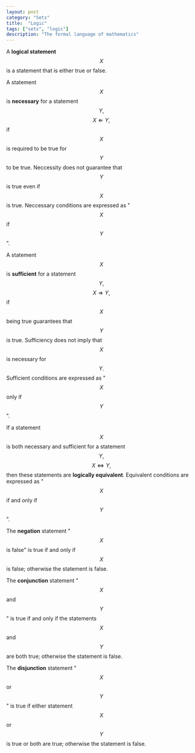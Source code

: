 ```yaml
---
layout: post
category: "Sets"
title:  "Logic"
tags: ["sets", "logic"]
description: "The formal language of mathematics"
---
```


A **logical statement** $$X$$ is a statement that is either true or false.

A statement $$X$$ is **necessary** for a statement $$Y,$$ $$X \Leftarrow Y,$$ if $$X$$ is required to be true for $$Y$$ to be true. Neccessity does not guarantee that $$Y$$ is true even if $$X$$ is true. Neccessary conditions are expressed as "$$X$$ if $$Y$$".

A statement $$X$$ is **sufficient** for a statement $$Y,$$ $$X \Rightarrow Y,$$ if $$X$$ being true guarantees that $$Y$$ is true. Sufficiency does not imply that $$X$$ is necessary for $$Y.$$ Sufficient conditions are expressed as "$$X$$ only if $$Y$$".

If a statement $$X$$ is both necessary and sufficient for a statement $$Y,$$ $$X \Leftrightarrow Y,$$ then these statements are **logically equivalent**. Equivalent conditions are expressed as "$$X$$ if and only if $$Y$$".

The **negation** statement "$$X$$ is false" is true if and only if $$X$$ is false; otherwise the statement is false.

The **conjunction** statement "$$X$$ and $$Y$$" is true if and only if the statements $$X$$ and $$Y$$ are both true; otherwise the statement is false.

The **disjunction** statement "$$X$$ or $$Y$$" is true if either statement $$X$$ or $$Y$$ is true or both are true; otherwise the statement is false.
